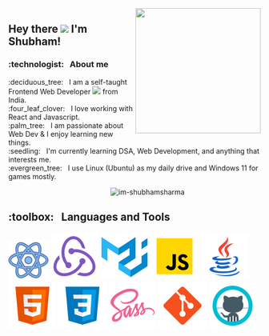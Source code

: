  <img align="right" src="https://media.giphy.com/media/VTtANKl0beDFQRLDTh/giphy.gif" width="250" height="250">

<h2>Hey there <img src="https://media.giphy.com/media/hvRJCLFzcasrR4ia7z/giphy.gif" width="30"> I'm Shubham! </h2>
 
<h3> :technologist: &nbsp; About me </h3>

 <p align="left" width="50" height="220"> :deciduous_tree: &nbsp;  I am a self-taught Frontend Web Developer <img src="https://media.giphy.com/media/WUlplcMpOCEmTGBtBW/giphy.gif" width="30"> from India.<br />
:four_leaf_clover: &nbsp; I love working with React and Javascript.<br />
:palm_tree: &nbsp; I am passionate about Web Dev & I enjoy learning new things.<br />
:seedling: &nbsp; I'm currently learning DSA, Web Development, and anything that interests me. <br />
:evergreen_tree: &nbsp; I use Linux (Ubuntu) as my daily drive and Windows 11 for games mostly. <br />
</p>&nbsp;

<img align="right" width="300" src="https://github-readme-stats-eight-theta.vercel.app/api/top-langs/?username=im-shubhamsharma&theme=radical&layout=compact&langs_count=8&hide_border=true&align=right" alt="im-shubhamsharma" />

<p align="left" width:"100%">
  <h2> :toolbox: &nbsp; Languages and Tools </h2>
  <p width:"100%">
  <img src="./Assets/react.svg"/>
  <img src="./Assets/redux.svg"/>
  <img src="./Assets/material.svg"/>
  <img src="./Assets/js.svg"/>
  <img src="./Assets/java.svg"/>
  <img src="./Assets/html.svg"/>
  <img src="./Assets/css.svg"/>
  <img src="./Assets/sass.svg"/>
  <img src="./Assets/git.svg"/>
  <img src="./Assets/github.svg"/>
  </p>
</p>



